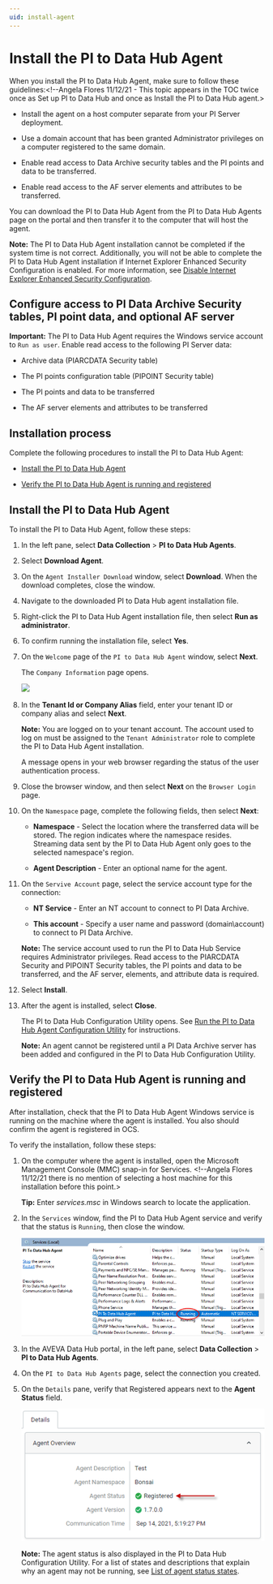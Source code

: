 ```yaml
---
uid: install-agent
---
```


# Install the PI to Data Hub Agent

When you install the PI to Data Hub Agent, make sure to follow these guidelines:<!--Angela Flores 11/12/21 - This topic appears in the TOC twice once as Set up PI to Data Hub and once as Install the PI to Data Hub agent.>

* Install the agent on a host computer separate from your PI Server deployment.

* Use a domain account that has been granted Administrator privileges on a computer registered to the same domain.

* Enable read access to Data Archive security tables and the PI points and data to be transferred.

* Enable read access to the AF server elements and attributes to be transferred.

You can download the PI to Data Hub Agent from the PI to Data Hub Agents page on the portal and then transfer it to the computer that will host the agent.

**Note:** The PI to Data Hub Agent installation cannot be completed if the system time is not correct. Additionally, you will not be able to complete the PI to Data Hub Agent installation if Internet Explorer Enhanced Security Configuration is enabled. For more information, see [Disable Internet Explorer Enhanced Security Configuration](xref:disable-ie-security). 

## Configure access to PI Data Archive Security tables, PI point data, and optional AF server

**Important:** The PI to Data Hub Agent requires the Windows service account to `Run as user`. Enable read access to the following PI Server data:

* Archive data (PIARCDATA Security table)

* The PI points configuration table (PIPOINT Security table)

* The PI points and data to be transferred

* The AF server elements and attributes to be transferred 

## Installation process

Complete the following procedures to install the PI to Data Hub Agent:

* [Install the PI to Data Hub Agent](#install-the-pi-to-ocs-agent)

* [Verify the PI to Data Hub Agent is running and registered](#verify-the-pi-to-ocs-agent-is-running-and-registered)

## Install the PI to Data Hub Agent

To install the PI to Data Hub Agent, follow these steps:

1. In the left pane, select **Data Collection** > **PI to Data Hub Agents**.

1. Select **Download Agent**.

1. On the `Agent Installer Download` window, select **Download**. When the download completes, close the window.

1. Navigate to the downloaded PI to Data Hub agent installation file.

1. Right-click the PI to Data Hub Agent installation file, then select **Run as administrator**.

1. To confirm running the installation file, select **Yes**.

1. On the `Welcome` page of the `PI to Data Hub Agent` window, select **Next**.

   The `Company Information` page opens.

   ![](../../images/agent-co-info.png) <!--Angela Flores 11/12/21 - I don't think this screenshot is necessary. There is only one field on the screen. -->

1. In the **Tenant Id or Company Alias** field, enter your tenant ID or company alias and select **Next**.

   **Note:** You are logged on to your tenant account. The account used to log on must be assigned to the `Tenant Administrator` role to complete the PI to Data Hub Agent installation.

   A message opens in your web browser regarding the status of the user authentication process. 

1. Close the browser window, and then select **Next** on the `Browser Login` page.

1. On the `Namespace` page, complete the following fields, then select **Next**:

    * **Namespace** - Select the location where the transferred data will be stored. The region indicates where the namespace resides. Streaming data sent by the PI to Data Hub Agent only goes to the selected namespace's region.

    * **Agent Description** - Enter an optional name for the agent.

1. On the `Servive Account` page, select the service account type for the connection:

    * **NT Service** - Enter an NT account to connect to PI Data Archive.

    * **This account** - Specify a user name and password (domain\account) to connect to PI Data Archive.

    **Note:** The service account used to run the PI to Data Hub Service requires Administrator privileges. Read access to the PIARCDATA Security and PIPOINT Security tables, the PI points and data to be transferred, and the AF server, elements, and attribute data is required.

1. Select **Install**.

1. After the agent is installed, select **Close**.

    The PI to Data Hub Configuration Utility opens. See [Run the PI to Data Hub Agent Configuration Utility](xref:pi-to-ocs-utility) for instructions.

    **Note:** An agent cannot be registered until a PI Data Archive server has been added and configured in the PI to Data Hub Configuration Utility.

## Verify the PI to Data Hub Agent is running and registered

After installation, check that the PI to Data Hub Agent Windows service is running on the machine where the agent is installed. You also should confirm the agent is registered in OCS. 

To verify the installation, follow these steps:

1. On the computer where the agent is installed, open the Microsoft Management Console (MMC) snap-in for Services. <!--Angela Flores 11/12/21 there is no mention of selecting a host machine for this installation before this point.>

   **Tip:** Enter *services.msc* in Windows search to locate the application.

1. In the `Services` window, find the PI to Data Hub Agent service and verify that the status is `Running`, then close the window.

   ![](../../images/services-window.png)

1. In the AVEVA Data Hub portal, in the left pane, select **Data Collection** > **PI to Data Hub Agents**.

1. On the `PI to Data Hub Agents` page, select the connection you created.

1. On the `Details` pane, verify that Registered appears next to the **Agent Status** field.

   ![Agent status](../../images/details-pane.png)

   **Note:** The agent status is also displayed in the PI to Data Hub Configuration Utility. For a list of states and descriptions that explain why an agent may not be running, see [List of agent status states](xref:pi-to-ocs-utility#list-of-agent-status-states).
